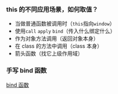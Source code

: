 ### this 的不同应用场景，如何取值？

- 当做普通函数被调用时（`this`指向`window`）
- 使用`call` `apply` `bind`（传入什么绑定什么）
- 作为对象方法调用（返回对象本身）
- 在 class 的方法中调用（class 本身）
- 箭头函数（找它上级作用域）

### 手写 bind 函数

[bind 函数](this-demo.js)
